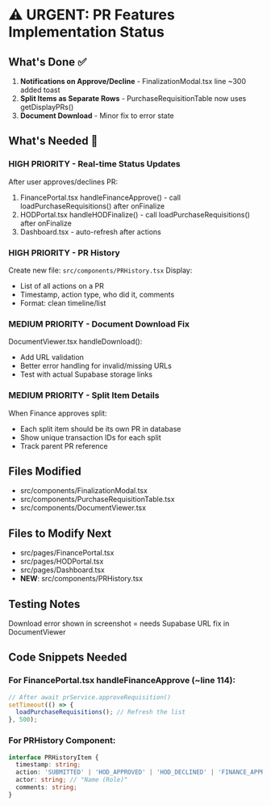# ⚠️ URGENT: PR Features Implementation Status

## What's Done ✅
1. **Notifications on Approve/Decline** - FinalizationModal.tsx line ~300 added toast
2. **Split Items as Separate Rows** - PurchaseRequisitionTable now uses getDisplayPRs()
3. **Document Download** - Minor fix to error state

## What's Needed 🔴

### HIGH PRIORITY - Real-time Status Updates
After user approves/declines PR:
1. FinancePortal.tsx handleFinanceApprove() - call loadPurchaseRequisitions() after onFinalize
2. HODPortal.tsx handleHODFinalize() - call loadPurchaseRequisitions() after onFinalize  
3. Dashboard.tsx - auto-refresh after actions

### HIGH PRIORITY - PR History
Create new file: `src/components/PRHistory.tsx`
Display:
- List of all actions on a PR
- Timestamp, action type, who did it, comments
- Format: clean timeline/list

### MEDIUM PRIORITY - Document Download Fix
DocumentViewer.tsx handleDownload():
- Add URL validation
- Better error handling for invalid/missing URLs
- Test with actual Supabase storage links

### MEDIUM PRIORITY - Split Item Details
When Finance approves split:
- Each split item should be its own PR in database
- Show unique transaction IDs for each split
- Track parent PR reference

## Files Modified
- src/components/FinalizationModal.tsx
- src/components/PurchaseRequisitionTable.tsx  
- src/components/DocumentViewer.tsx

## Files to Modify Next
- src/pages/FinancePortal.tsx
- src/pages/HODPortal.tsx
- src/pages/Dashboard.tsx
- **NEW**: src/components/PRHistory.tsx

## Testing Notes
Download error shown in screenshot = needs Supabase URL fix in DocumentViewer

## Code Snippets Needed

### For FinancePortal.tsx handleFinanceApprove (~line 114):
```typescript
// After await prService.approveRequisition()
setTimeout(() => {
  loadPurchaseRequisitions(); // Refresh the list
}, 500);
```

### For PRHistory Component:
```typescript
interface PRHistoryItem {
  timestamp: string;
  action: 'SUBMITTED' | 'HOD_APPROVED' | 'HOD_DECLINED' | 'FINANCE_APPROVED' | 'FINANCE_DECLINED' | 'SPLIT';
  actor: string; // "Name (Role)"
  comments: string;
}
```
